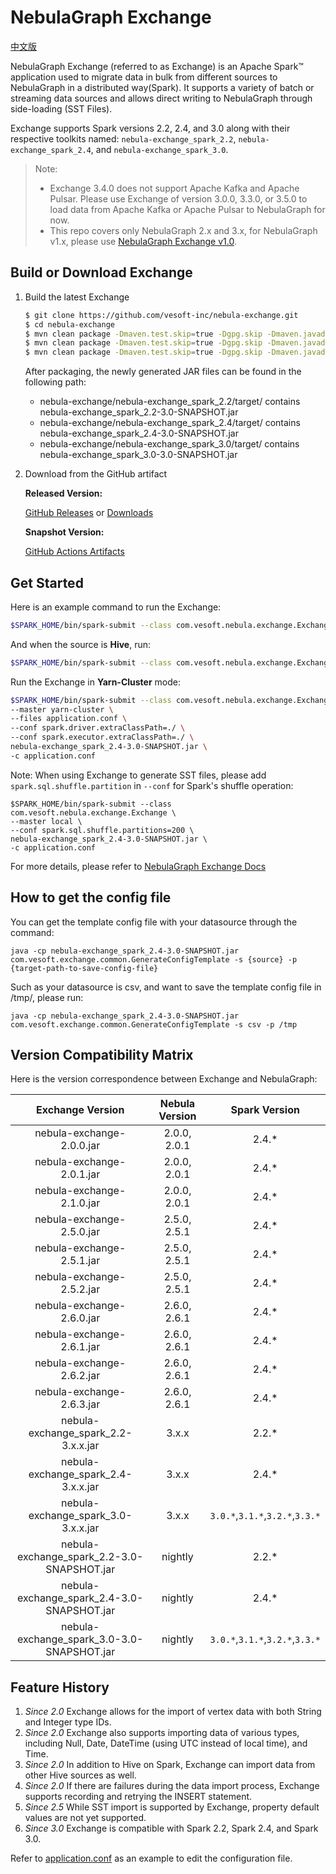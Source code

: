 # NebulaGraph Exchange

[中文版](https://github.com/vesoft-inc/nebula-exchange/blob/master/README-CN.md)

NebulaGraph Exchange (referred to as Exchange) is an Apache Spark™ application used to migrate data
in bulk from different sources to NebulaGraph in a distributed way(Spark). It supports a variety of
batch or streaming data sources and allows direct writing to NebulaGraph through side-loading (SST
Files).

Exchange supports Spark versions 2.2, 2.4, and 3.0 along with their respective toolkits
named: `nebula-exchange_spark_2.2`, `nebula-exchange_spark_2.4`, and `nebula-exchange_spark_3.0`.

> Note:
> - Exchange 3.4.0 does not support Apache Kafka and Apache Pulsar. Please use Exchange of version
    3.0.0, 3.3.0, or 3.5.0 to load data from Apache Kafka or Apache Pulsar to NebulaGraph for now.
> - This repo covers only NebulaGraph 2.x and 3.x, for NebulaGraph v1.x, please
    use [NebulaGraph Exchange v1.0](https://github.com/vesoft-inc/nebula-java/tree/v1.0/tools/exchange).

## Build or Download Exchange

1. Build the latest Exchange

    ```bash
    $ git clone https://github.com/vesoft-inc/nebula-exchange.git
    $ cd nebula-exchange
    $ mvn clean package -Dmaven.test.skip=true -Dgpg.skip -Dmaven.javadoc.skip=true -pl nebula-exchange_spark_2.2 -am -Pscala-2.11 -Pspark-2.2
    $ mvn clean package -Dmaven.test.skip=true -Dgpg.skip -Dmaven.javadoc.skip=true -pl nebula-exchange_spark_2.4 -am -Pscala-2.11 -Pspark-2.4
    $ mvn clean package -Dmaven.test.skip=true -Dgpg.skip -Dmaven.javadoc.skip=true -pl nebula-exchange_spark_3.0 -am -Pscala-2.12 -Pspark-3.0
    ```

   After packaging, the newly generated JAR files can be found in the following path:
    - nebula-exchange/nebula-exchange_spark_2.2/target/ contains
      nebula-exchange_spark_2.2-3.0-SNAPSHOT.jar
    - nebula-exchange/nebula-exchange_spark_2.4/target/ contains
      nebula-exchange_spark_2.4-3.0-SNAPSHOT.jar
    - nebula-exchange/nebula-exchange_spark_3.0/target/ contains
      nebula-exchange_spark_3.0-3.0-SNAPSHOT.jar

3. Download from the GitHub artifact

   **Released Version:**

   [GitHub Releases](https://github.com/vesoft-inc/nebula-exchange/releases)
   or [Downloads](https://www.nebula-graph.io/release?exchange=)

   **Snapshot Version:**

   [GitHub Actions Artifacts](https://github.com/vesoft-inc/nebula-exchange/actions/workflows/snapshot.yml)

## Get Started

Here is an example command to run the Exchange:

```bash
$SPARK_HOME/bin/spark-submit --class com.vesoft.nebula.exchange.Exchange --master local nebula-exchange_spark_2.4-3.0-SNAPSHOT.jar -c /path/to/application.conf
```

And when the source is **Hive**, run:

```bash
$SPARK_HOME/bin/spark-submit --class com.vesoft.nebula.exchange.Exchange --master local nebula-exchange_spark_2.4-3.0-SNAPSHOT.jar -c /path/to/application.conf -h
```

Run the Exchange in **Yarn-Cluster** mode:

```bash
$SPARK_HOME/bin/spark-submit --class com.vesoft.nebula.exchange.Exchange \
--master yarn-cluster \
--files application.conf \
--conf spark.driver.extraClassPath=./ \
--conf spark.executor.extraClassPath=./ \
nebula-exchange_spark_2.4-3.0-SNAPSHOT.jar \
-c application.conf
```

Note: When using Exchange to generate SST files, please add `spark.sql.shuffle.partition`
in `--conf` for Spark's shuffle operation:

```
$SPARK_HOME/bin/spark-submit --class com.vesoft.nebula.exchange.Exchange \
--master local \
--conf spark.sql.shuffle.partitions=200 \
nebula-exchange_spark_2.4-3.0-SNAPSHOT.jar \
-c application.conf
```

For more details, please refer
to [NebulaGraph Exchange Docs](https://docs.nebula-graph.io/master/nebula-exchange/about-exchange/ex-ug-what-is-exchange/)

## How to get the config file

You can get the template config file with your datasource through the command:

```agsl
java -cp nebula-exchange_spark_2.4-3.0-SNAPSHOT.jar com.vesoft.exchange.common.GenerateConfigTemplate -s {source} -p
{target-path-to-save-config-file}
```

Such as your datasource is csv, and want to save the template config file in /tmp/, please run:

```agsl
java -cp nebula-exchange_spark_2.4-3.0-SNAPSHOT.jar com.vesoft.exchange.common.GenerateConfigTemplate -s csv -p /tmp
```

## Version Compatibility Matrix

Here is the version correspondence between Exchange and NebulaGraph:

|              Exchange Version              | Nebula Version |          Spark Version          |
|:------------------------------------------:|:--------------:|:-------------------------------:|
|         nebula-exchange-2.0.0.jar          |  2.0.0, 2.0.1  |              2.4.*              |
|         nebula-exchange-2.0.1.jar          |  2.0.0, 2.0.1  |              2.4.*              |
|         nebula-exchange-2.1.0.jar          |  2.0.0, 2.0.1  |              2.4.*              |
|         nebula-exchange-2.5.0.jar          |  2.5.0, 2.5.1  |              2.4.*              |
|         nebula-exchange-2.5.1.jar          |  2.5.0, 2.5.1  |              2.4.*              |
|         nebula-exchange-2.5.2.jar          |  2.5.0, 2.5.1  |              2.4.*              |
|         nebula-exchange-2.6.0.jar          |  2.6.0, 2.6.1  |              2.4.*              |
|         nebula-exchange-2.6.1.jar          |  2.6.0, 2.6.1  |              2.4.*              |
|         nebula-exchange-2.6.2.jar          |  2.6.0, 2.6.1  |              2.4.*              |
|         nebula-exchange-2.6.3.jar          |  2.6.0, 2.6.1  |              2.4.*              |
|    nebula-exchange_spark_2.2-3.x.x.jar     |     3.x.x      |              2.2.*              |
|    nebula-exchange_spark_2.4-3.x.x.jar     |     3.x.x      |              2.4.*              |
|    nebula-exchange_spark_3.0-3.x.x.jar     |     3.x.x      | `3.0.*`,`3.1.*`,`3.2.*`,`3.3.*` |
| nebula-exchange_spark_2.2-3.0-SNAPSHOT.jar |    nightly     |              2.2.*              |
| nebula-exchange_spark_2.4-3.0-SNAPSHOT.jar |    nightly     |              2.4.*              |
| nebula-exchange_spark_3.0-3.0-SNAPSHOT.jar |    nightly     | `3.0.*`,`3.1.*`,`3.2.*`,`3.3.*` |

## Feature History

1. *Since 2.0* Exchange allows for the import of vertex data with both String and Integer type IDs.
2. *Since 2.0* Exchange also supports importing data of various types, including Null, Date,
   DateTime (using UTC instead of local time), and Time.
3. *Since 2.0* In addition to Hive on Spark, Exchange can import data from other Hive sources as
   well.
4. *Since 2.0* If there are failures during the data import process, Exchange supports recording and
   retrying the INSERT statement.
5. *Since 2.5* While SST import is supported by Exchange, property default values are not yet
   supported.
6. *Since 3.0* Exchange is compatible with Spark 2.2, Spark 2.4, and Spark 3.0.

Refer
to [application.conf](https://github.com/vesoft-inc/nebula-exchange/blob/master/exchange-common/src/test/resources/application.conf)
as an example to edit the configuration file.

